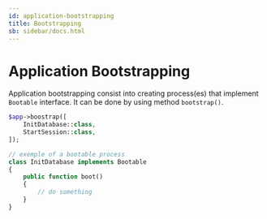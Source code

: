 ```yaml
---
id: application-bootstrapping
title: Bootstrapping
sb: sidebar/docs.html
---
```


# Application Bootstrapping

Application bootstrapping consist into creating process(es) that implement ``Bootable`` interface. It can be done by using method ``bootstrap()``. 

```php
$app->boostrap([
    InitDatabase::class,
    StartSession::class,
]);
```

```php
// exemple of a bootable process
class InitDatabase implements Bootable
{
    public function boot()
    {
        // do something
    }
}
```
